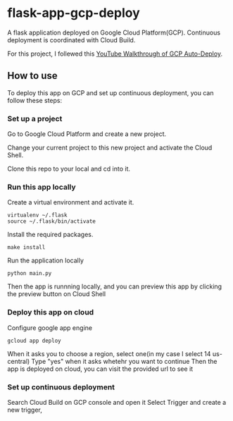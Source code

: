 # flask-app-gcp-deploy

A flask application deployed on Google Cloud Platform(GCP). Continuous deployment is coordinated with Cloud Build.  

For this project, I follewed this [YouTube Walkthrough of GCP Auto-Deploy](https://www.youtube.com/watch?v=2BJSUlaKMjQ).  

## How to use
To deploy this app on GCP and set up continuous deployment, you can follow these steps:

### Set up a project
Go to Google Cloud Platform and create a new project.

Change your current project to this new project and activate the Cloud Shell.

Clone this repo to your local and cd into it.
### Run this app locally
Create a virtual environment and activate it.
```
virtualenv ~/.flask
source ~/.flask/bin/activate
```
Install the required packages.
```
make install
```
Run the application locally 
```
python main.py
```
Then the app is runnning locally, and you can preview this app by clicking the preview button on Cloud Shell
### Deploy this app on cloud
Configure google app engine
```
gcloud app deploy
```
When it asks you to choose a region, select one(in my case I select 14 us-central)
Type "yes" when it asks whetehr you want to continue
Then the app is deployed on cloud, you can visit the provided url to see it
### Set up continuous deployment
Search Cloud Build on GCP console and open it
Select Trigger and create a new trigger, 
